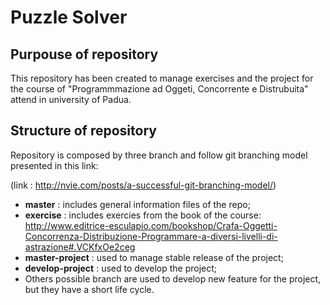 # Puzzle Solver

## Purpouse of repository

This repository has been created to manage exercises and the project for the course of "Programmmazione ad Oggeti, Concorrente e Distrubuita" attend in university of Padua.

## Structure of repository

Repository is composed by three branch and follow git branching model presented in this link: 

(link : http://nvie.com/posts/a-successful-git-branching-model/)
 
-  **master** : includes general information files of the repo;
-  **exercise** : includes exercies from the book of the course: http://www.editrice-esculapio.com/bookshop/Crafa-Oggetti-Concorrenza-Distribuzione-Programmare-a-diversi-livelli-di-astrazione#.VCKfxOe2ceg
-  **master-project** : used to manage stable release of the project;
-  **develop-project** : used to develop the project;
-  Others possible branch are used to develop new feature for the project, but they have a short life cycle.
